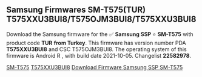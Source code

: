 <h2>Samsung Firmwares SM-T575(TUR) T575XXU3BUI8/T575OJM3BUI8/T575XXU3BUI8</h2>
Download the Samsung firmware for the ✅ <strong>Samsung SSP </strong> ⭐ <strong>SM-T575</strong> with product code <strong>TUR</strong> <strong> from Turkey</strong>. This firmware has version number PDA <strong>T575XXU3BUI8</strong> and CSC T575OJM3BUI8. The operating system of this firmware is Android R , with build date 2021-10-05. Changelist <strong>22582978</strong>.


[SM-T575](https://samfirm.shop/samsung/model/SM-T575)
[T575XXU3BUI8](https://samfirm.shop/samsung/pda/T575XXU3BUI8)
[Download Firmware Samsung SSP SM-T575](https://samfirm.shop/samsung/firmware/463479)

